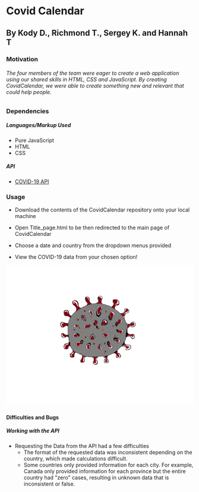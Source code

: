 # Covid Calendar
## By Kody D., Richmond T., Sergey K. and Hannah T

### Motivation

###### The four members of the team were eager to create a web application using our shared skills in HTML, CSS and JavaScript. By creating CovidCalendar, we were able to create something new and relevant that could help people.

### Dependencies

##### Languages/Markup Used
* Pure JavaScript
* HTML
* CSS

##### API
* [COVID-19 API](https://covid19api.com/)

### Usage

* Download the contents of the CovidCalendar repository onto your local machine

* Open Title_page.html to be then redirected to the main page of CovidCalendar
* Choose a date and country from the dropdown menus provided
* View the COVID-19 data from your chosen option!


![Covid cell](CovidVirus.png)


#### Difficulties and Bugs

##### Working with the API

* Requesting the Data from the API had a few difficulties
	* The format of the requested data was inconsistent depending on the country, which made calculations difficult.
	* Some countries only provided information for each city. For example, Canada only provided information for each province but the entire country had "zero" cases, resulting in unknown data that is inconsistent or false.

